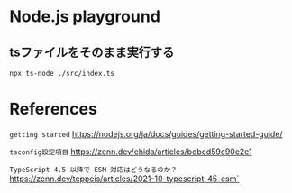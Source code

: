 # Node.js playground
## tsファイルをそのまま実行する

```
npx ts-node ./src/index.ts
```

# References

`getting started`
https://nodejs.org/ja/docs/guides/getting-started-guide/

`tsconfig設定項目`
https://zenn.dev/chida/articles/bdbcd59c90e2e1

`TypeScript 4.5 以降で ESM 対応はどうなるのか？`
https://zenn.dev/teppeis/articles/2021-10-typescript-45-esm`